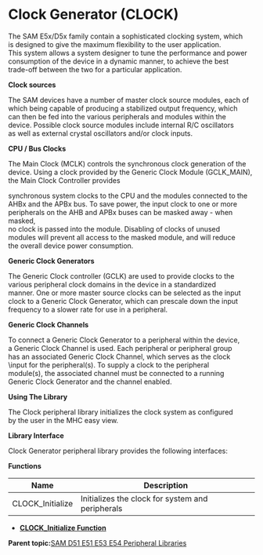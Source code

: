 # Clock Generator \(CLOCK\)

The SAM E5x/D5x family contain a sophisticated clocking system, which<br />is designed to give the maximum flexibility to the user application.<br />This system allows a system designer to tune the performance and power<br />consumption of the device in a dynamic manner, to achieve the best<br />trade-off between the two for a particular application.

**Clock sources**

The SAM devices have a number of master clock source modules, each of<br />which being capable of producing a stabilized output frequency, which<br />can then be fed into the various peripherals and modules within the<br />device. Possible clock source modules include internal R/C oscillators<br />as well as external crystal oscillators and/or clock inputs.

**CPU / Bus Clocks**

The Main Clock \(MCLK\) controls the synchronous clock generation of the<br />device. Using a clock provided by the Generic Clock Module \(GCLK\_MAIN\),<br />the Main Clock Controller provides

synchronous system clocks to the CPU and the modules connected to the<br />AHBx and the APBx bus. To save power, the input clock to one or more<br />peripherals on the AHB and APBx buses can be masked away - when masked,<br />no clock is passed into the module. Disabling of clocks of unused<br />modules will prevent all access to the masked module, and will reduce<br />the overall device power consumption.

**Generic Clock Generators**

The Generic Clock controller \(GCLK\) are used to provide clocks to the<br />various peripheral clock domains in the device in a standardized<br />manner. One or more master source clocks can be selected as the input<br />clock to a Generic Clock Generator, which can prescale down the input<br />frequency to a slower rate for use in a peripheral.

**Generic Clock Channels**

To connect a Generic Clock Generator to a peripheral within the device,<br />a Generic Clock Channel is used. Each peripheral or peripheral group<br />has an associated Generic Clock Channel, which serves as the clock<br />\\input for the peripheral\(s\). To supply a clock to the peripheral<br />module\(s\), the associated channel must be connected to a running<br />Generic Clock Generator and the channel enabled.

**Using The Library**

The Clock peripheral library initializes the clock system as configured<br />by the user in the MHC easy view.

**Library Interface**

Clock Generator peripheral library provides the following interfaces:

**Functions**

|Name|Description|
|----|-----------|
|CLOCK\_Initialize|Initializes the clock for system and peripherals|

-   **[CLOCK\_Initialize Function](GUID-B20B7C1D-72D7-48F2-BF71-688A22936393.md)**  


**Parent topic:**[SAM D51 E51 E53 E54 Peripheral Libraries](GUID-E33B93DD-6680-477E-AA96-966208DC9A50.md)

